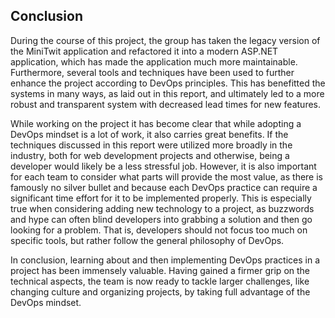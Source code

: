 ## Conclusion

During the course of this project, the group has taken the legacy version of the MiniTwit application and refactored it into a modern ASP.NET application, which has made the application much more maintainable. Furthermore, several tools and techniques have been used to further enhance the project according to DevOps principles. This has benefitted the systems in many ways, as laid out in this report, and ultimately led to a more robust and transparent system with decreased lead times for new features.

While working on the project it has become clear that while adopting a DevOps mindset is a lot of work, it also carries great benefits.
If the techniques discussed in this report were utilized more broadly in the industry, both for web development projects and otherwise, being a developer would likely be a less stressful job.
However, it is also important for each team to consider what parts will provide the most value, as there is famously no silver bullet and because each DevOps practice can require a significant time effort for it to be implemented properly.
This is especially true when considering adding new technology to a project, as buzzwords and hype can often blind developers into grabbing a solution and then go looking for a problem.
That is, developers should not focus too much on specific tools, but rather follow the general philosophy of DevOps.

In conclusion, learning about and then implementing DevOps practices in a project has been immensely valuable. Having gained a firmer grip on the technical aspects, the team is now ready to tackle larger challenges, like changing culture and organizing projects, by taking full advantage of the DevOps mindset.
